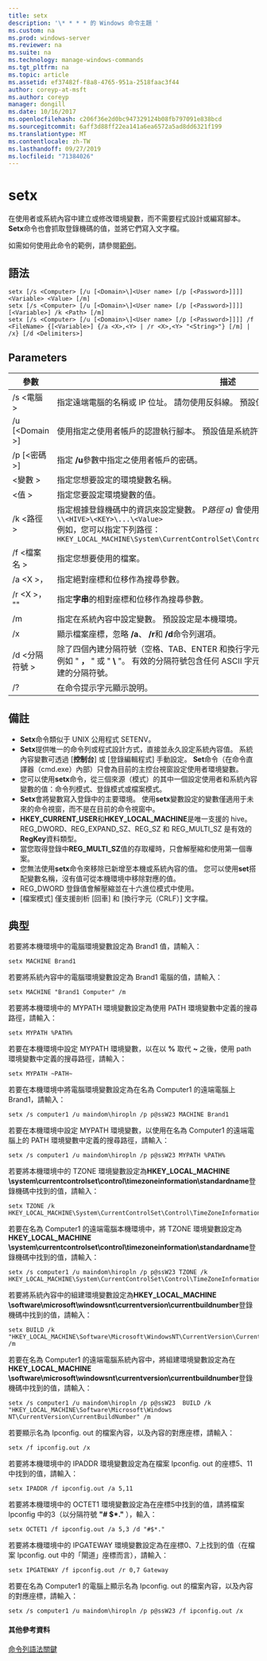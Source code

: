 ```yaml
---
title: setx
description: '\* * * * 的 Windows 命令主題 '
ms.custom: na
ms.prod: windows-server
ms.reviewer: na
ms.suite: na
ms.technology: manage-windows-commands
ms.tgt_pltfrm: na
ms.topic: article
ms.assetid: ef37482f-f8a8-4765-951a-2518faac3f44
author: coreyp-at-msft
ms.author: coreyp
manager: dongill
ms.date: 10/16/2017
ms.openlocfilehash: c206f36e2d0bc947329124b08fb797091e838bcd
ms.sourcegitcommit: 6aff3d88ff22ea141a6ea6572a5ad8dd6321f199
ms.translationtype: MT
ms.contentlocale: zh-TW
ms.lasthandoff: 09/27/2019
ms.locfileid: "71384026"
---
```

# <a name="setx"></a>setx



在使用者或系統內容中建立或修改環境變數，而不需要程式設計或編寫腳本。 **Setx**命令也會抓取登錄機碼的值，並將它們寫入文字檔。

如需如何使用此命令的範例，請參閱[範例](#BKMK_examples)。

## <a name="syntax"></a>語法

```
setx [/s <Computer> [/u [<Domain>\]<User name> [/p [<Password>]]]] <Variable> <Value> [/m]
setx [/s <Computer> [/u [<Domain>\]<User name> [/p [<Password>]]]] [<Variable>] /k <Path> [/m]
setx [/s <Computer> [/u [<Domain>\]<User name> [/p [<Password>]]]] /f <FileName> {[<Variable>] {/a <X>,<Y> | /r <X>,<Y> "<String>"} [/m] | /x} [/d <Delimiters>]
```

## <a name="parameters"></a>Parameters

|         參數          |                                                                                                                                              描述                                                                                                                                              |
|----------------------------|-------------------------------------------------------------------------------------------------------------------------------------------------------------------------------------------------------------------------------------------------------------------------------------------------------|
|       /s \<電腦 >       |                                                                                  指定遠端電腦的名稱或 IP 位址。 請勿使用反斜線。 預設值是本機電腦的名稱。                                                                                  |
| /u [\<Domain >\]<User name> |                                                                                           使用指定之使用者帳戶的認證執行腳本。 預設值是系統許可權。                                                                                            |
|      /p [\<密碼 >]      |                                                                                                         指定 **/u**參數中指定之使用者帳戶的密碼。                                                                                                         |
|        \<變數 >         |                                                                                                                 指定您想要設定的環境變數名稱。                                                                                                                  |
|          \<值 >          |                                                                                                                指定您要設定環境變數的值。                                                                                                                 |
|         /k \<路徑 >         | 指定根據登錄機碼中的資訊來設定變數。 P*路徑 a)* 會使用下列語法：</br>`\\<HIVE>\<KEY>\...\<Value>`</br>例如，您可以指定下列路徑：</br>`HKEY_LOCAL_MACHINE\System\CurrentControlSet\Control\TimeZoneInformation\StandardName` |
|      /f \<檔案名 >       |                                                                                                                               指定您想要使用的檔案。                                                                                                                                |
|        /a \<X >，<Y>         |                                                                                                                    指定絕對座標和位移作為搜尋參數。                                                                                                                    |
|   /r \<X >，<Y> "<String>"   |                                                                                                            指定**字串**的相對座標和位移作為搜尋參數。                                                                                                            |
|             /m             |                                                                                                指定在系統內容中設定變數。 預設設定是本機環境。                                                                                                 |
|             /x             |                                                                                                       顯示檔案座標，忽略 **/a**、 **/r**和 **/d**命令列選項。                                                                                                        |
|      /d \<分隔符號 >      |                    除了四個內建分隔符號（空格、TAB、ENTER 和換行字元）以外，還會指定要使用的分隔符號，例如 " **，** " 或 " **\\** "。 有效的分隔符號包含任何 ASCII 字元。 分隔符號的最大數目為15，包括內建的分隔符號。                    |
|             /?             |                                                                                                                                 在命令提示字元顯示說明。                                                                                                                                  |

## <a name="remarks"></a>備註

-   **Setx**命令類似于 UNIX 公用程式 SETENV。
-   **Setx**提供唯一的命令列或程式設計方式，直接並永久設定系統內容值。 系統內容變數可透過 [**控制台**] 或 [登錄編輯程式] 手動設定。 **Set**命令（在命令直譯器（cmd.exe）內部）只會為目前的主控台視窗設定使用者環境變數。
-   您可以使用**setx**命令，從三個來源（模式）的其中一個設定使用者和系統內容變數的值：命令列模式、登錄模式或檔案模式。
-   **Setx**會將變數寫入登錄中的主要環境。 使用**setx**變數設定的變數僅適用于未來的命令視窗，而不是在目前的命令視窗中。
-   **HKEY_CURRENT_USER**和**HKEY_LOCAL_MACHINE**是唯一支援的 hive。 REG_DWORD、REG_EXPAND_SZ、REG_SZ 和 REG_MULTI_SZ 是有效的**RegKey**資料類型。
-   當您取得登錄中**REG_MULTI_SZ**值的存取權時，只會解壓縮和使用第一個專案。
-   您無法使用**setx**命令來移除已新增至本機或系統內容的值。 您可以使用**set**搭配變數名稱，沒有值可從本機環境中移除對應的值。
-   REG_DWORD 登錄值會解壓縮並在十六進位模式中使用。
-   [檔案模式] 僅支援剖析 [回車] 和 [換行字元（CRLF）] 文字檔。

## <a name="BKMK_examples"></a>典型

若要將本機環境中的電腦環境變數設定為 Brand1 值，請輸入：
```
setx MACHINE Brand1
```
若要將系統內容中的電腦環境變數設定為 Brand1 電腦的值，請輸入：
```
setx MACHINE "Brand1 Computer" /m
```
若要將本機環境中的 MYPATH 環境變數設定為使用 PATH 環境變數中定義的搜尋路徑，請輸入：
```
setx MYPATH %PATH%
```
若要在本機環境中設定 MYPATH 環境變數，以在以 **%** 取代 **~** 之後，使用 path 環境變數中定義的搜尋路徑，請輸入：
```
setx MYPATH ~PATH~ 
```
若要在本機環境中將電腦環境變數設定為在名為 Computer1 的遠端電腦上 Brand1，請輸入：
```
setx /s computer1 /u maindom\hiropln /p p@ssW23 MACHINE Brand1
```
若要在本機環境中設定 MYPATH 環境變數，以使用在名為 Computer1 的遠端電腦上的 PATH 環境變數中定義的搜尋路徑，請輸入：
```
setx /s computer1 /u maindom\hiropln /p p@ssW23 MYPATH %PATH%
```
若要將本機環境中的 TZONE 環境變數設定為**HKEY_LOCAL_MACHINE \system\currentcontrolset\control\timezoneinformation\standardname**登錄機碼中找到的值，請輸入：
```
setx TZONE /k HKEY_LOCAL_MACHINE\System\CurrentControlSet\Control\TimeZoneInformation\StandardName 
```
若要在名為 Computer1 的遠端電腦本機環境中，將 TZONE 環境變數設定為**HKEY_LOCAL_MACHINE \system\currentcontrolset\control\timezoneinformation\standardname**登錄機碼中找到的值，請輸入：
```
setx /s computer1 /u maindom\hiropln /p p@ssW23 TZONE /k HKEY_LOCAL_MACHINE\System\CurrentControlSet\Control\TimeZoneInformation\StandardName 
```
若要將系統內容中的組建環境變數設定為**HKEY_LOCAL_MACHINE \software\microsoft\windowsnt\currentversion\currentbuildnumber**登錄機碼中找到的值，請輸入：
```
setx BUILD /k "HKEY_LOCAL_MACHINE\Software\Microsoft\WindowsNT\CurrentVersion\CurrentBuildNumber" /m
```
若要在名為 Computer1 的遠端電腦系統內容中，將組建環境變數設定為在**HKEY_LOCAL_MACHINE \software\microsoft\windowsnt\currentversion\currentbuildnumber**登錄機碼中找到的值，請輸入：
```
setx /s computer1 /u maindom\hiropln /p p@ssW23  BUILD /k "HKEY_LOCAL_MACHINE\Software\Microsoft\Windows NT\CurrentVersion\CurrentBuildNumber" /m
```
若要顯示名為 Ipconfig. out 的檔案內容，以及內容的對應座標，請輸入：
```
setx /f ipconfig.out /x
```
若要將本機環境中的 IPADDR 環境變數設定為在檔案 Ipconfig. out 的座標5、11中找到的值，請輸入：
```
setx IPADDR /f ipconfig.out /a 5,11
```
若要將本機環境中的 OCTET1 環境變數設定為在座標5中找到的值，請將檔案 Ipconfig 中的3（以分隔符號 **"# $\*."** ），輸入：
```
setx OCTET1 /f ipconfig.out /a 5,3 /d "#$*." 
```
若要將本機環境中的 IPGATEWAY 環境變數設定為在座標0、7上找到的值（在檔案 Ipconfig. out 中的「閘道」座標而言），請輸入：
```
setx IPGATEWAY /f ipconfig.out /r 0,7 Gateway 
```
若要在名為 Computer1 的電腦上顯示名為 Ipconfig. out 的檔案內容，以及內容的對應座標，請輸入：
```
setx /s computer1 /u maindom\hiropln /p p@ssW23 /f ipconfig.out /x 
```

#### <a name="additional-references"></a>其他參考資料

[命令列語法關鍵](command-line-syntax-key.md)
